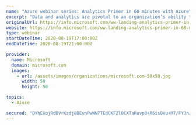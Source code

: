 ```yaml
---
name: "Azure webinar series: Analytics Primer in 60 minutes with Azure"
excerpt: "Data and analytics are pivotal to an organization’s ability to respond quickly to a changing business environment. Register for this primer to learn how to improve the speed and quality of your decision-making by turning data into insights. Find out how to build end-to-end analytics solutions with a"
originalUrl: https://info.microsoft.com/ww-landing-analytics-primer-in-60-minutes-with-azure.html?lcid=en-us
website: https://info.microsoft.com/ww-landing-analytics-primer-in-60-minutes-with-azure.html?lcid=en-us
type: webinar
startDateTime: 2020-08-19T17:00:00Z
endDateTime: 2020-08-19T21:00:00Z

provider:
  name: Microsoft
  domain: microsoft.com
  images:
    - url: /assets/images/organizations/microsoft.com-50x50.jpg
      width: 50
      height: 50

topics:
  - Azure

secured: "DYhEXojRdDVrKzdj8BEvnPwWN7TEdCKFZlOCXTaRuvp0+R6isDVu+M7/FYJnJ2voXhD+ZlZct6mxjHpm7sPO9wjRLJOR5fy1lObXA7+zcXkocy8tcfaImudiRxffwQvngYRw70lAYrsaEAlTPF8sd4XCkKS3ahrKFgLilxLcltvRTA1KcpClbFia4IPIOcuN8/bgbmRA87veiQfR7CPnczE35DRtehlyevrFxuWzWGyzVSM853wEslVcAxqDJGPZxqTsqyBVw/OejtDIbuNI/DXDPelcafl/XRTMCE5GHHzPPrTyWDPYAl/EL7iE0SuRPL5rQ0ZXvYyUS6g0EcC8oQ==;IyB5NnzChSe4LXF7L0d/BQ=="
---
```


